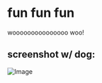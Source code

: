 # fun fun fun
wooooooooooooooo woo!

## screenshot w/ dog:

![Image](C:\Users\jeann\Documents\GitHub\cse15l-lab-reports\dogshot.png)